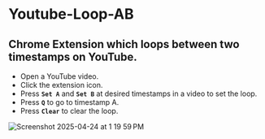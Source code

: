# Youtube-Loop-AB

## Chrome Extension which loops between two timestamps on YouTube.
- Open a YouTube video.
- Click the extension icon.
- Press **`Set A`** and **`Set B`** at desired timestamps in a video to set the loop.
- Press **`Q`** to go to timestamp A.
- Press **`Clear`** to clear the loop.

![Screenshot 2025-04-24 at 1 19 59 PM](https://github.com/user-attachments/assets/061c1563-faa1-4bd8-8969-cd09f36d5b06)
